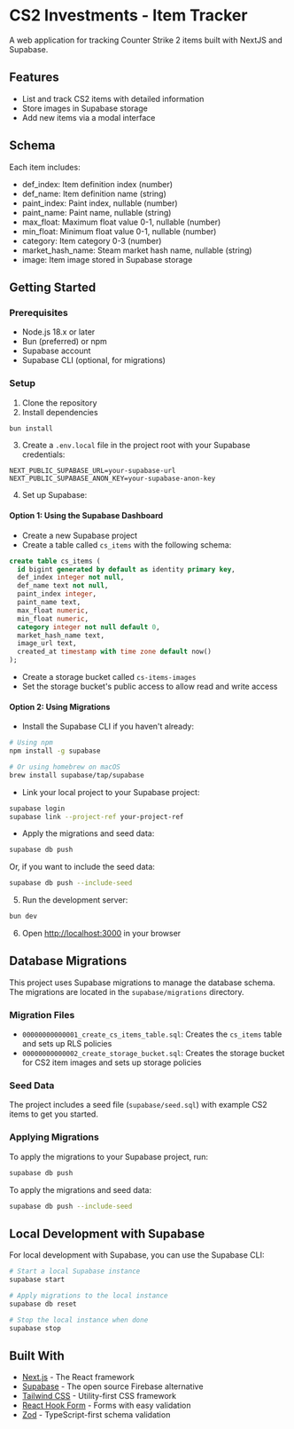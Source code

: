 # CS2 Investments - Item Tracker

A web application for tracking Counter Strike 2 items built with NextJS and Supabase.

## Features

- List and track CS2 items with detailed information
- Store images in Supabase storage
- Add new items via a modal interface

## Schema

Each item includes:
- def_index: Item definition index (number)
- def_name: Item definition name (string)
- paint_index: Paint index, nullable (number)
- paint_name: Paint name, nullable (string)
- max_float: Maximum float value 0-1, nullable (number)
- min_float: Minimum float value 0-1, nullable (number)
- category: Item category 0-3 (number)
- market_hash_name: Steam market hash name, nullable (string)
- image: Item image stored in Supabase storage

## Getting Started

### Prerequisites

- Node.js 18.x or later
- Bun (preferred) or npm
- Supabase account
- Supabase CLI (optional, for migrations)

### Setup

1. Clone the repository
2. Install dependencies
```bash
bun install
```

3. Create a `.env.local` file in the project root with your Supabase credentials:
```
NEXT_PUBLIC_SUPABASE_URL=your-supabase-url
NEXT_PUBLIC_SUPABASE_ANON_KEY=your-supabase-anon-key
```

4. Set up Supabase:

#### Option 1: Using the Supabase Dashboard
   - Create a new Supabase project
   - Create a table called `cs_items` with the following schema:
   ```sql
   create table cs_items (
     id bigint generated by default as identity primary key,
     def_index integer not null,
     def_name text not null,
     paint_index integer,
     paint_name text,
     max_float numeric,
     min_float numeric,
     category integer not null default 0,
     market_hash_name text,
     image_url text,
     created_at timestamp with time zone default now()
   );
   ```
   - Create a storage bucket called `cs-items-images`
   - Set the storage bucket's public access to allow read and write access

#### Option 2: Using Migrations
   - Install the Supabase CLI if you haven't already:
   ```bash
   # Using npm
   npm install -g supabase
   
   # Or using homebrew on macOS
   brew install supabase/tap/supabase
   ```
   
   - Link your local project to your Supabase project:
   ```bash
   supabase login
   supabase link --project-ref your-project-ref
   ```
   
   - Apply the migrations and seed data:
   ```bash
   supabase db push
   ```
   
   Or, if you want to include the seed data:
   ```bash
   supabase db push --include-seed
   ```

5. Run the development server:
```bash
bun dev
```

6. Open [http://localhost:3000](http://localhost:3000) in your browser

## Database Migrations

This project uses Supabase migrations to manage the database schema. The migrations are located in the `supabase/migrations` directory.

### Migration Files

- `00000000000001_create_cs_items_table.sql`: Creates the `cs_items` table and sets up RLS policies
- `00000000000002_create_storage_bucket.sql`: Creates the storage bucket for CS2 item images and sets up storage policies

### Seed Data

The project includes a seed file (`supabase/seed.sql`) with example CS2 items to get you started.

### Applying Migrations

To apply the migrations to your Supabase project, run:

```bash
supabase db push
```

To apply the migrations and seed data:

```bash
supabase db push --include-seed
```

## Local Development with Supabase

For local development with Supabase, you can use the Supabase CLI:

```bash
# Start a local Supabase instance
supabase start

# Apply migrations to the local instance
supabase db reset

# Stop the local instance when done
supabase stop
```

## Built With

- [Next.js](https://nextjs.org/) - The React framework
- [Supabase](https://supabase.com/) - The open source Firebase alternative
- [Tailwind CSS](https://tailwindcss.com/) - Utility-first CSS framework
- [React Hook Form](https://react-hook-form.com/) - Forms with easy validation
- [Zod](https://zod.dev/) - TypeScript-first schema validation

